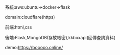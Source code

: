 系統:aws:ubuntu->docker->flask

domain:cloudflare(https)

前端:html,css

後端:Flask,MongoDB(存放帳密),kkboxapi(回傳查詢資料)

demo:https://booooo.online/
